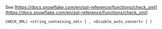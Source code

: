 See [https://docs.snowflake.com/en/sql-reference/functions/check_xml](https://docs.snowflake.com/en/sql-reference/functions/check_xml)
```
CHECK_XML( <string_containing_xml> [ , <disable_auto_convert> ] )
```
